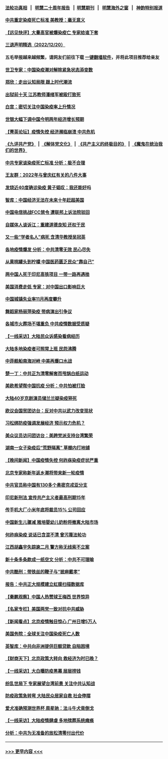 #### [法轮功真相](https://github.com/gfw-breaker/truth/blob/master/README.md?t=0) &nbsp;&nbsp;|&nbsp;&nbsp; [明慧二十周年报告](https://github.com/gfw-breaker/mh-reports/blob/master/README.md?t=0) &nbsp;&nbsp;|&nbsp;&nbsp;[明慧期刊](https://github.com/gfw-breaker/mh-qikan) &nbsp;&nbsp;|&nbsp;&nbsp; [明慧海外之窗](https://github.com/gfw-breaker/mh-news/blob/master/README.md?t=0) &nbsp;&nbsp;|&nbsp;&nbsp; [神韵特别报道](https://github.com/gfw-breaker/mh-news/blob/master/shenyun.md?t=0)
#### [中共重定染疫死亡标准 美教授：毫无意义](../pages/nsc413/n13888721.md?t=12211543) 
#### [【远见快评】大量高官被爆染疫亡 专家给谁下套](../pages/nsc413/n13888558.md?t=12211543) 
#### [三退声明精选（2022/12/20）](../pages/nsc413/n13888749.md?t=12211543) 
#### 五毛举报越来越频繁，请网友们前往下载 [一键翻墙软件](https://github.com/gfw-breaker/ssr-accounts)，并将此项目推荐给亲友
#### [世卫专家：中国染疫潮对解除紧急状态添变数](../pages/nsc413/n13888628.md?t=12211543) 
#### [郑欣：走出认知局限 跟上时代潮流](../pages/nsc413/n13887826.md?t=12211543) 
#### [出狱前十天 江苏教师潘绪军被殴打致死](../pages/nsc413/n13888230.md?t=12211543) 
#### [白宫：密切关注中国染疫率上升情况](../pages/nsc413/n13888511.md?t=12211543) 
#### [世银大幅下调中国今明两年经济增长预期](../pages/nsc413/n13888612.md?t=12211543) 
#### [【菁英论坛】疫情失控 经济濒临崩溃 中共危机](../pages/nsc413/n13888408.md?t=12211543) 
#### [《九评共产党》](https://github.com/begood0513/9ping.md/blob/master/README.md) &nbsp;|&nbsp; [《解体党文化》](../../../../jtdwh.md/blob/master/README.md)  &nbsp;|&nbsp; [《共产主义的终极目的》](../../../../gczydzjmd.md/blob/master/README.md) &nbsp;|&nbsp; [《魔鬼在统治我们的世界》](../../../../mgztzwmdsj.md/blob/master/README.md) 
#### [中共专家谈染疫死亡标准 分析：极不合理](../pages/nsc413/n13888482.md?t=12211543) 
#### [王友群：2022年与曾庆红有关的八件大事](../pages/nsc413/n13888603.md?t=12211543) 
#### [发烧近40度确诊染疫 黄子韬叹：我还能好吗](../pages/nsc413/n13888530.md?t=12211543) 
#### [智库：中国经济无法在未来十年赶超美国](../pages/nsc413/n13888561.md?t=12211543) 
#### [中国电信挑战FCC禁令 遭联邦上诉法院驳回](../pages/nsc413/n13888488.md?t=12211543) 
#### [自媒体人谈诉江：重建道德良知 还权于民](../pages/nsc413/n13887904.md?t=12211543) 
#### [又一些“学者名人”病死 含清华教授吴冠英](../pages/nsc413/n13888436.md?t=12211543) 
#### [各地疫情爆发 分析：中共清零无效 民心尽失](../pages/nsc413/n13888470.md?t=12211543) 
#### [从黄桃罐头到柠檬 中国医药匮乏民众“靠自己”](../pages/nsc413/n13888385.md?t=12211543) 
#### [两中国人死于印尼高铁项目 一带一路再遇挫](../pages/nsc413/n13888453.md?t=12211543) 
#### [美国消费走低 专家：对中国出口影响巨大](../pages/nsc413/n13888377.md?t=12211543) 
#### [中国城镇失业率11月再度攀升](../pages/nsc413/n13888335.md?t=12211543) 
#### [舞蹈家杨丽萍染疫 带病演出引争议](../pages/nsc413/n13888458.md?t=12211543) 
#### [各城市火葬场不堪重负 中共疫情数据受质疑](../pages/nsc413/n13888431.md?t=12211543) 
#### [【一线采访】大陆民众诉感染看病经历](../pages/nsc413/n13888216.md?t=12211543) 
#### [大陆多地染疫者可照常上班 民怨沸腾](../pages/nsc413/n13888446.md?t=12211543) 
#### [中菲舰船南海对峙 中美再爆口水战](../pages/nsc413/n13888425.md?t=12211543) 
#### [楚一丁：中共正为清零解套而甩锅白纸运动](../pages/nsc413/n13888194.md?t=12211543) 
#### [美欧希望帮中国抗疫 分析：中共怕被打脸](../pages/nsc413/n13888404.md?t=12211543) 
#### [大陆40岁京剧演员储兰兰疑染疫猝死](../pages/nsc413/n13888378.md?t=12211543) 
#### [欧议会国贸团访台：反对中共以武力改变现状](../pages/nsc413/n13888157.md?t=12211543) 
#### [习松绑防疫强调发展经济 预示权力危机？](../pages/nsc413/n13888201.md?t=12211543) 
#### [美众议员访问团访台：美跨党派支持台湾繁荣](../pages/nsc413/n13888189.md?t=12211543) 
#### [湖南一女子染疫后“荒野隔离” 草棚内打地铺](../pages/nsc413/n13888244.md?t=12211543) 
#### [【晚间新闻】中国疫情失控 何祚庥染疫症状严重](../pages/nsc413/n13888217.md?t=12211543) 
#### [北京专家称新年返乡潮将带来新一轮疫情](../pages/nsc413/n13888206.md?t=12211543) 
#### [中共官员称中国有130多个奥密克戎亚分支](../pages/nsc413/n13888179.md?t=12211543) 
#### [印尼新刑法 宣传共产主义者最高刑期15年](../pages/nsc413/n13888120.md?t=12211543) 
#### [传手机大厂小米年底将裁员15% 公司回应](../pages/nsc413/n13888136.md?t=12211543) 
#### [中国新生儿骤减 雅培婴幼儿奶粉将撤离大陆市场](../pages/nsc413/n13888109.md?t=12211543) 
#### [何祚庥染疫 说话已含混不清 曾污蔑法轮功](../pages/nsc413/n13887971.md?t=12211543) 
#### [江西胡鑫宇失踪逾二月 警方称无线索不立案](../pages/nsc413/n13887906.md?t=12211543) 
#### [新十条多条款成一纸空文 分析：中共不可理喻](../pages/nsc413/n13887705.md?t=12211543) 
#### [中共酷刑：带铁丝的鞭子与“披麻戴孝”](../pages/nsc413/n13887863.md?t=12211543) 
#### [报告：中共正大规模建立虹膜扫描数据库](../pages/nsc413/n13888092.md?t=12211543) 
#### [【秦鹏观察】中国人热赞球王梅西 世界惊异](../pages/nsc413/n13887853.md?t=12211543) 
#### [【名家专栏】美国两党一致对抗中共威胁](../pages/nsc413/n13887692.md?t=12211543) 
#### [【新闻看点】北京疫情触目惊心 广州日增5万人](../pages/nsc413/n13887857.md?t=12211543) 
#### [美国务院：全球关注中国染疫死亡人数](../pages/nsc413/n13887864.md?t=12211543) 
#### [英智库：中共向非洲提供巨额贷款 自陷困境](../pages/nsc413/n13887840.md?t=12211543) 
#### [【财商天下】北京政策大转向 救经济为时已晚？](../pages/nsc413/n13887822.md?t=12211543) 
#### [【一线采访】大白曝防疫黑幕 层层捞钱](../pages/nsc413/n13887676.md?t=12211543) 
#### [纷乱世局下 专家展望台湾前景 关注中共认知战](../pages/nsc413/n13887473.md?t=12211543) 
#### [防疫政策急转弯 大陆民众居家自救 社会停摆](../pages/nsc413/n13887804.md?t=12211543) 
#### [爱犬准确预测世界杯 周星驰：法斗牛犬竟倒戈](../pages/nsc413/n13887268.md?t=12211543) 
#### [【一线采访】大陆疫情肆虐 多地殡葬系统瘫痪](../pages/nsc413/n13887606.md?t=12211543) 
#### [分析：中共为无准备的放松清零付出代价](../pages/nsc413/n13887802.md?t=12211543) 

----
#### [ >>> 更早内容 <<< ](../indexes/nsc413-earlier.md)
